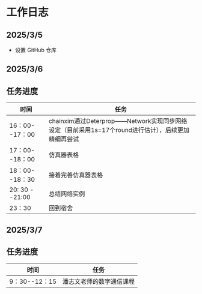 # 工作日志

## 2025/3/5
- 设置 GitHub 仓库

## 2025/3/6



## 任务进度
| 时间                    | 任务  
|----------------         |--------
|16：00--17：00           |   chainxim通过Deterprop——Network实现同步网络设定（目前采用1s=17个round进行估计），后续更加精细再尝试
|17：00--18：00           |   仿真器表格
|18：00--18：30           |   接着完善仿真器表格
|20: 30 --21:00           |   总结网络实例
|23：30                   |回到宿舍


## 2025/3/7



## 任务进度
| 时间                    | 任务  
|----------------         |--------
|9：30--12：15           |   潘志文老师的数字通信课程




